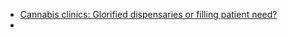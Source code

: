 - [Cannabis clinics: Glorified dispensaries or filling patient need?](https://www.1news.co.nz/2025/04/03/cannabis-clinics-glorified-dispensaries-or-filling-patient-need/)
-